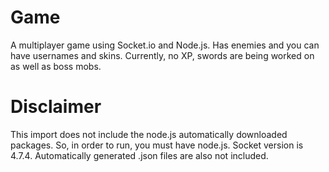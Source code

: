 # Game
A multiplayer game using Socket.io and Node.js. Has enemies and you can have usernames and skins. Currently, no XP, swords are being worked on as well as boss mobs.

# Disclaimer
This import does not include the node.js automatically downloaded packages. So, in order to run, you must have node.js.
Socket version is 4.7.4.
Automatically generated .json files are also not included.
